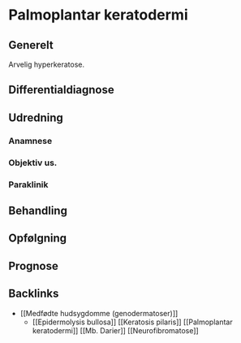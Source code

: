 # Palmoplantar keratodermi
## Generelt
Arvelig hyperkeratose.

## Differentialdiagnose


## Udredning
### Anamnese

### Objektiv us.

### Paraklinik

## Behandling


## Opfølgning


## Prognose


## Backlinks
* [[Medfødte hudsygdomme (genodermatoser)]]
	* [[Epidermolysis bullosa]]
[[Keratosis pilaris]]
[[Palmoplantar keratodermi]]
[[Mb. Darier]]
[[Neurofibromatose]]

<!-- #anki/tag/med/Derma #anki/deck/Medicine -->

<!-- {BearID:21E20BD8-97C6-49A1-A952-7EAE9E172E4F-21052-0000437303DC4C7C} -->
